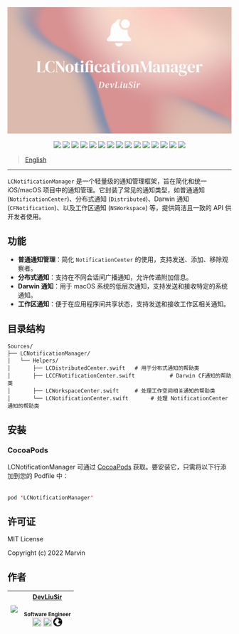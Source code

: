 <p align="center">
<img src="./Design/LCNotificationManager.png">

<p align="center">    
<img src="https://badgen.net/badge/icon/apple?icon=apple&label">
<img src="https://img.shields.io/badge/language-swift-orange.svg">
<img src="https://img.shields.io/badge/macOS-10.14+-blue.svg">
<img src="https://img.shields.io/badge/build-passing-brightgreen">
<img src="https://img.shields.io/github/languages/top/DevLiuSir/LCNotificationManager?color=blueviolet">
<img src="https://img.shields.io/github/license/DevLiuSir/LCNotificationManager.svg">
<img src="https://img.shields.io/badge/platform-osx-lightgrey.svg">
<img src="https://img.shields.io/github/languages/code-size/DevLiuSir/LCNotificationManager?color=ff69b4&label=codeSize">
<img src="https://img.shields.io/github/repo-size/DevLiuSir/LCNotificationManager">
<img src="https://img.shields.io/github/last-commit/DevLiuSir/LCNotificationManager">
<img src="https://img.shields.io/github/commit-activity/m/DevLiuSir/LCNotificationManager">
<img src="https://img.shields.io/github/stars/DevLiuSir/LCNotificationManager.svg?style=social&label=Star">
<img src="https://img.shields.io/github/forks/DevLiuSir/LCNotificationManager?style=social">
<img src="https://img.shields.io/github/watchers/DevLiuSir/LCNotificationManager?style=social">
<a href="https://twitter.com/LiuChuan_"><img src="https://img.shields.io/twitter/follow/LiuChuan_.svg?style=social"></a>
</p>


> [English](README.md)


---

`LCNotificationManager` 是一个轻量级的通知管理框架，旨在简化和统一 iOS/macOS 项目中的通知管理。它封装了常见的通知类型，如普通通知 (`NotificationCenter`)、分布式通知 (`Distributed`)、Darwin 通知 (`CFNotification`)、以及工作区通知 (`NSWorkspace`) 等，提供简洁且一致的 API 供开发者使用。

## 功能

- **普通通知管理**：简化 `NotificationCenter` 的使用，支持发送、添加、移除观察者。
- **分布式通知**：支持在不同会话间广播通知，允许传递附加信息。
- **Darwin 通知**：用于 macOS 系统的低层次通知，支持发送和接收特定的系统通知。
- **工作区通知**：便于在应用程序间共享状态，支持发送和接收工作区相关通知。

## 目录结构

```
Sources/
├── LCNotificationManager/
│   └── Helpers/
│       ├── LCDistributedCenter.swift   # 用于分布式通知的帮助类
│       ├── LCCFNotificationCenter.swift           # Darwin CF通知的帮助类
│       ├── LCWorkspaceCenter.swift     # 处理工作空间相关通知的帮助类
│       └── LCNotificationCenter.swift       # 处理 NotificationCenter 通知的帮助类

```




## 安装
### CocoaPods
LCNotificationManager 可通过 [CocoaPods](https://cocoapods.org) 获取。要安装它，只需将以下行添加到您的 Podfile 中：

```swift

pod 'LCNotificationManager'

```




## 许可证

MIT License

Copyright (c) 2022 Marvin


## 作者

| [<img src="https://avatars2.githubusercontent.com/u/11488337?s=460&v=4" width="120px;"/>](https://github.com/DevLiuSir)  |  [DevLiuSir](https://github.com/DevLiuSir)<br/><br/><sub>Software Engineer</sub><br/> [<img align="center" src="https://cdn.jsdelivr.net/npm/simple-icons@3.0.1/icons/twitter.svg" height="20" width="20"/>][1] [<img align="center" src="https://cdn.jsdelivr.net/npm/simple-icons@3.0.1/icons/github.svg" height="20" width="20"/>][2] [<img align="center" src="https://raw.githubusercontent.com/iconic/open-iconic/master/svg/globe.svg" height="20" width="20"/>][3]|
| :------------: | :------------: |

[1]: https://twitter.com/LiuChuan_
[2]: https://github.com/DevLiuSir
[3]: https://devliusir.com/
